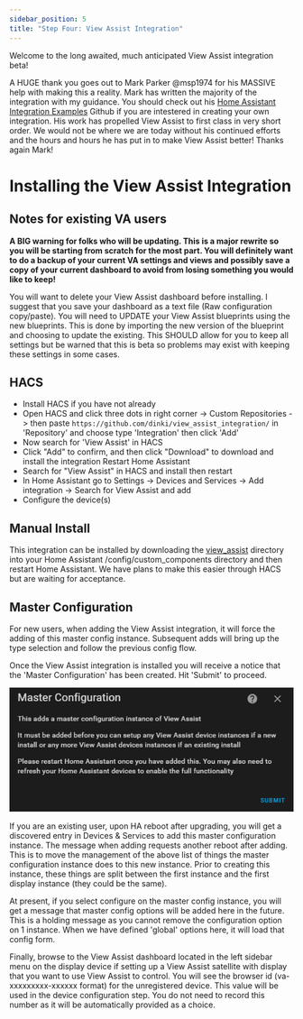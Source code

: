 ```yaml
---
sidebar_position: 5
title: "Step Four: View Assist Integration"
---
```


Welcome to the long awaited, much anticipated View Assist integration beta!  

A HUGE thank you goes out to Mark Parker @msp1974 for his MASSIVE help with making this a reality.  Mark has written the majority of the integration with my guidance.  You should check out his [Home Assistant Integration Examples](https://github.com/msp1974/HAIntegrationExamples) Github if you are intestered in creating your own integration.  His work has propelled View Assist to first class in very short order.  We would not be where we are today without his continued efforts and the hours and hours he has put in to make View Assist better!  Thanks again Mark!



# Installing the View Assist Integration

## Notes for existing VA users

**A BIG warning for folks who will be updating.  This is a major rewrite so you will be starting from scratch for the most part.  You will definitely want to do a backup of your current VA settings and views and possibly save a copy of your current dashboard to avoid from losing something you would like to keep!**

You will want to delete your View Assist dashboard before installing.  I suggest that you save your dashboard as a text file (Raw configuration copy/paste).  You will need to UPDATE your View Assist blueprints using the new blueprints.  This is done by importing the new version of the blueprint and choosing to update the existing.  This SHOULD allow for you to keep all settings but be warned that this is beta so problems may exist with keeping these settings in some cases.


## HACS
* Install HACS if you have not already
* Open HACS and click three dots in right corner -> Custom Repositories -> then paste `https://github.com/dinki/view_assist_integration/` in 'Repository' and choose type 'Integration' then click 'Add'
* Now search for 'View Assist' in HACS
* Click "Add" to confirm, and then click "Download" to download and install the integration
Restart Home Assistant
* Search for "View Assist" in HACS and install then restart
* In Home Assistant go to Settings -> Devices and Services -> Add integration -> Search for View Assist and add
* Configure the device(s)

## Manual Install

This integration can be installed by downloading the [view_assist](https://github.com/dinki/view_assist_integration/tree/main/custom_components) directory into your Home Assistant /config/custom_components directory and then restart Home Assistant.  We have plans to make this easier through HACS but are waiting for acceptance.

## Master Configuration

For new users, when adding the View Assist integration, it will force the adding of this master config instance. Subsequent adds will bring up the type selection and follow the previous config flow.

Once the View Assist integration is installed you will receive a notice that the 'Master Configuration' has been created.  Hit 'Submit' to proceed.

![](./vaint1.png)


If you are an existing user, upon HA reboot after upgrading, you will get a discovered entry in Devices & Services to add this master configuration instance. The message when adding requests another reboot after adding. This is to move the management of the above list of things the master configuration instance does to this new instance. Prior to creating this instance, these things are split between the first instance and the first display instance (they could be the same).

At present, if you select configure on the master config instance, you will get a message that master config options will be added here in the future. This is a holding message as you cannot remove the configuration option on 1 instance. When we have defined 'global' options here, it will load that config form.

Finally, browse to the View Assist dashboard located in the left sidebar menu on the display device if setting up a View Assist satellite with display that you want to use View Assist to control.  You will see the browser id (va-xxxxxxxxx-xxxxxx format) for the unregistered device.  This value will be used in the device configuration step.  You do not need to record this number as it will be automatically provided as a choice.